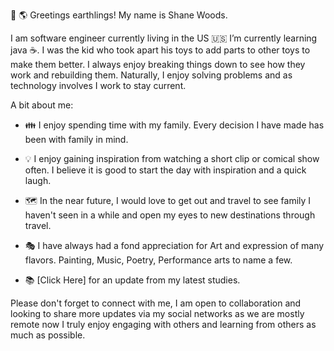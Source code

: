 👋 🌎 Greetings earthlings! My name is Shane Woods. 

I am software engineer currently living in the US 🇺🇸  I’m currently learning java ☕. I was the kid who took apart his toys to add parts to other toys to make them better. I always enjoy breaking things down to see how they work and rebuilding them. Naturally, I enjoy solving problems and as technology involves I work to stay current. 

A bit about me: 

- 👪 I enjoy spending time with my family. Every decision I have made has been with family in mind. 
- 💡 I enjoy gaining inspiration from watching a short clip or comical show often. I believe it is good to start the day with inspiration and a quick laugh. 
- 🗺️ In the near future, I would love to get out and travel to see family I haven't seen in a while and open my eyes to new destinations through travel. 
- 🎭 I have always had a fond appreciation for Art and expression of many flavors. Painting, Music, Poetry, Performance arts to name a few. 

- 📚 [Click Here] for an update from my latest studies.

Please don't forget to connect with me, I am open to collaboration and looking to share more updates via my social networks as we are mostly remote now I truly enjoy engaging with others and learning from others as much as possible. 




<!---
shanewoods/shanewoods is a ✨ special ✨ repository because its `README.md` (this file) appears on your GitHub profile.
You can click the Preview link to take a look at your changes.
--->
